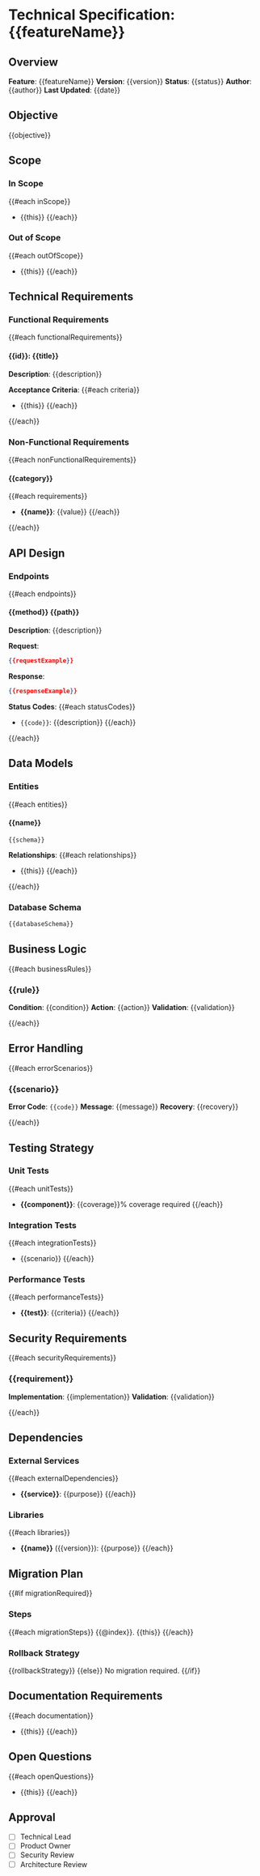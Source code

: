 # Technical Specification: {{featureName}}

## Overview

**Feature**: {{featureName}}
**Version**: {{version}}
**Status**: {{status}}
**Author**: {{author}}
**Last Updated**: {{date}}

## Objective

{{objective}}

## Scope

### In Scope

{{#each inScope}}

- {{this}}
  {{/each}}

### Out of Scope

{{#each outOfScope}}

- {{this}}
  {{/each}}

## Technical Requirements

### Functional Requirements

{{#each functionalRequirements}}

#### {{id}}: {{title}}

**Description**: {{description}}

**Acceptance Criteria**:
{{#each criteria}}

- {{this}}
  {{/each}}

{{/each}}

### Non-Functional Requirements

{{#each nonFunctionalRequirements}}

#### {{category}}

{{#each requirements}}

- **{{name}}**: {{value}}
  {{/each}}

{{/each}}

## API Design

### Endpoints

{{#each endpoints}}

#### {{method}} {{path}}

**Description**: {{description}}

**Request**:

```json
{{requestExample}}
```

**Response**:

```json
{{responseExample}}
```

**Status Codes**:
{{#each statusCodes}}

- `{{code}}`: {{description}}
  {{/each}}

{{/each}}

## Data Models

### Entities

{{#each entities}}

#### {{name}}

```{{language}}
{{schema}}
```

**Relationships**:
{{#each relationships}}

- {{this}}
  {{/each}}

{{/each}}

### Database Schema

```sql
{{databaseSchema}}
```

## Business Logic

{{#each businessRules}}

### {{rule}}

**Condition**: {{condition}}
**Action**: {{action}}
**Validation**: {{validation}}

{{/each}}

## Error Handling

{{#each errorScenarios}}

### {{scenario}}

**Error Code**: `{{code}}`
**Message**: {{message}}
**Recovery**: {{recovery}}

{{/each}}

## Testing Strategy

### Unit Tests

{{#each unitTests}}

- **{{component}}**: {{coverage}}% coverage required
  {{/each}}

### Integration Tests

{{#each integrationTests}}

- {{scenario}}
  {{/each}}

### Performance Tests

{{#each performanceTests}}

- **{{test}}**: {{criteria}}
  {{/each}}

## Security Requirements

{{#each securityRequirements}}

### {{requirement}}

**Implementation**: {{implementation}}
**Validation**: {{validation}}

{{/each}}

## Dependencies

### External Services

{{#each externalDependencies}}

- **{{service}}**: {{purpose}}
  {{/each}}

### Libraries

{{#each libraries}}

- **{{name}}** ({{version}}): {{purpose}}
  {{/each}}

## Migration Plan

{{#if migrationRequired}}

### Steps

{{#each migrationSteps}}
{{@index}}. {{this}}
{{/each}}

### Rollback Strategy

{{rollbackStrategy}}
{{else}}
No migration required.
{{/if}}

## Documentation Requirements

{{#each documentation}}

- {{this}}
  {{/each}}

## Open Questions

{{#each openQuestions}}

- {{this}}
  {{/each}}

## Approval

- [ ] Technical Lead
- [ ] Product Owner
- [ ] Security Review
- [ ] Architecture Review
